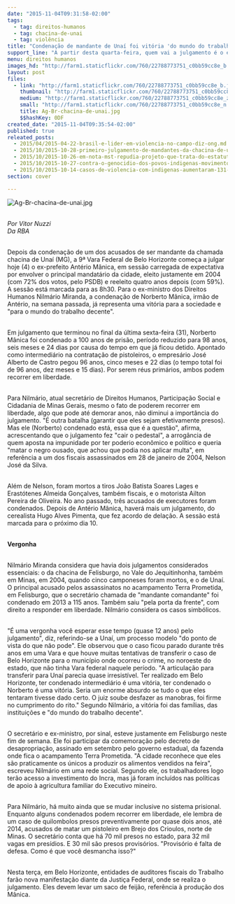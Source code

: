 ```yaml
---
date: "2015-11-04T09:31:58-02:00"
tags:
  - tag: direitos-humanos
  - tag: chacina-de-unai
  - tag: violência
title: "Condenação de mandante de Unaí foi vitória 'do mundo do trabalho decente'"
support_line: "A partir desta quarta-feira, quem vai a julgamento é o ex-prefeito Antério Mânica. Para ex-ministro de Direitos Humanos e atual secretário estadual, condenação de Norberto fez 'cair o pedestal'"
menu: direitos humanos
images_hd: "http://farm1.staticflickr.com/760/22788773751_c0bb59cc8e_b.jpg"
layout: post
files:
  - link: "http://farm1.staticflickr.com/760/22788773751_c0bb59cc8e_b.jpg"
    thumbnail: "http://farm1.staticflickr.com/760/22788773751_c0bb59cc8e_t.jpg"
    medium: "http://farm1.staticflickr.com/760/22788773751_c0bb59cc8e_z.jpg"
    small: "http://farm1.staticflickr.com/760/22788773751_c0bb59cc8e_n.jpg"
    title: Ag-Br-chacina-de-unai.jpg
    $$hashKey: 0DF
created_date: "2015-11-04T09:35:54-02:00"
published: true
releated_posts:
  - 2015/04/2015-04-22-brasil-e-lider-em-violencia-no-campo-diz-ong.md
  - 2015/10/2015-10-28-primeiro-julgamento-de-mandantes-da-chacina-de-unai-deve-durar-ate-quatro-dias.md
  - 2015/10/2015-10-26-em-nota-mst-repudia-projeto-que-trata-do-estatuto-da-familia.md
  - 2015/10/2015-10-27-contra-o-genocidio-dos-povos-indigenas-movimentos-pedem-boicote-ao-agronegocio.md
  - 2015/10/2015-10-14-casos-de-violencia-com-indigenas-aumentaram-131-aponta-relatorio.md
section: cover

---
```

<p><img alt="Ag-Br-chacina-de-unai.jpg" src="http://farm1.staticflickr.com/760/22788773751_c0bb59cc8e_b.jpg" /><br />
&nbsp;</p>

<p><em>Por Vitor Nuzzi&nbsp;<br />
Da RBA</em>&nbsp;</p>

<p><br />
Depois da condena&ccedil;&atilde;o de um dos acusados de ser mandante da chamada chacina de Una&iacute; (MG), a 9&ordf; Vara Federal de Belo Horizonte come&ccedil;a a julgar hoje (4) o ex-prefeito Ant&eacute;rio M&acirc;nica, em sess&atilde;o carregada de expectativa por envolver o principal mandat&aacute;rio da cidade, eleito justamente em 2004 (com 72% dos votos, pelo PSDB) e reeleito quatro anos depois (com 59%). A sess&atilde;o est&aacute; marcada para as 8h30. Para o ex-ministro dos Direitos Humanos Nilm&aacute;rio Miranda, a condena&ccedil;&atilde;o de Norberto M&acirc;nica, irm&atilde;o de Ant&eacute;rio, na semana passada, j&aacute; representa uma vit&oacute;ria para a sociedade e &quot;para o mundo do trabalho decente&quot;.</p>

<p><br />
Em julgamento que terminou no final da &uacute;ltima sexta-feira (31), Norberto M&acirc;nica foi condenado a 100 anos de pris&atilde;o, per&iacute;odo reduzido para 98 anos, seis meses e 24 dias por causa do tempo em que j&aacute; ficou detido. Apontado como intermedi&aacute;rio na contrata&ccedil;&atilde;o de pistoleiros, o empres&aacute;rio Jos&eacute; Alberto de Castro pegou 96 anos, cinco meses e 22 dias (o tempo total foi de 96 anos, dez meses e 15 dias). Por serem r&eacute;us prim&aacute;rios, ambos podem recorrer em liberdade.</p>

<p><br />
Para Nilm&aacute;rio, atual secret&aacute;rio de Direitos Humanos, Participa&ccedil;&atilde;o Social e Cidadania de Minas Gerais, mesmo o fato de poderem recorrer em liberdade, algo que pode at&eacute; demorar anos, n&atilde;o diminui a import&acirc;ncia do julgamento. &quot;&Eacute; outra batalha (garantir que eles sejam efetivamente presos). Mas ele (Norberto) condenado est&aacute;, essa que &eacute; a quest&atilde;o&quot;, afirma, acrescentando que o julgamento fez &quot;cair o pedestal&quot;, a arrog&acirc;ncia de quem aposta na impunidade por ter poderio econ&ocirc;mico e pol&iacute;tico e queria &quot;matar o negro ousado, que achou que podia nos aplicar multa&quot;, em refer&ecirc;ncia a um dos fiscais assassinados em 28 de janeiro de 2004, Nelson Jos&eacute; da Silva.</p>

<p><br />
Al&eacute;m de Nelson, foram mortos a tiros Jo&atilde;o Batista Soares Lages e Erast&oacute;tenes Almeida Gon&ccedil;alves, tamb&eacute;m fiscais, e o motorista Ailton Pereira de Oliveira. No ano passado, tr&ecirc;s acusados de executores foram condenados. Depois de Ant&eacute;rio M&acirc;nica, haver&aacute; mais um julgamento, do cerealista Hugo Alves Pimenta, que fez acordo de dela&ccedil;&atilde;o. A sess&atilde;o est&aacute; marcada para o pr&oacute;ximo dia 10.</p>

<p><br />
<strong>Vergonha</strong></p>

<p><br />
Nilm&aacute;rio Miranda considera que havia dois julgamentos considerados essenciais: o da chacina de Felisburgo, no Vale do Jequitinhonha, tamb&eacute;m em Minas, em 2004, quando cinco camponeses foram mortos, e o de Una&iacute;. O principal acusado pelos assassinatos no acampamento Terra Prometida, em Felisburgo, que o secret&aacute;rio chamada de &quot;mandante comandante&quot; foi condenado em 2013 a 115 anos. Tamb&eacute;m saiu &quot;pela porta da frente&quot;, com direito a responder em liberdade. Nilm&aacute;rio considera os casos simb&oacute;licos.</p>

<p><br />
&quot;&Eacute; uma vergonha voc&ecirc; esperar esse tempo (quase 12 anos) pelo julgamento&quot;, diz, referindo-se a Una&iacute;, um processo modelo &quot;do ponto de vista do que n&atilde;o pode&quot;. Ele observou que o caso ficou parado durante tr&ecirc;s anos em uma Vara e que houve muitas tentativas de transferir o caso de Belo Horizonte para o munic&iacute;pio onde ocorreu o crime, no noroeste do estado, que n&atilde;o tinha Vara federal naquele per&iacute;odo. &quot;A articula&ccedil;&atilde;o para transferir para Una&iacute; parecia quase irresist&iacute;vel. Ter realizado em Belo Horizonte, ter condenado intermedi&aacute;rio &eacute; uma vit&oacute;ria, ter condenado o Norberto &eacute; uma vit&oacute;ria. Seria um enorme absurdo se tudo o que eles tentaram tivesse dado certo. O juiz soube desfazer as manobras, foi firme no cumprimento do rito.&quot; Segundo Nilm&aacute;rio, a vit&oacute;ria foi das fam&iacute;lias, das institui&ccedil;&otilde;es e &quot;do mundo do trabalho decente&quot;.</p>

<p><br />
O secret&aacute;rio e ex-ministro, por sinal, esteve justamente em Felisburgo neste fim de semana. Ele foi participar da comemora&ccedil;&atilde;o pelo decreto de desapropria&ccedil;&atilde;o, assinado em setembro pelo governo estadual, da fazenda onde fica o acampamento Terra Prometida. &quot;A cidade reconhece que eles s&atilde;o praticamente os &uacute;nicos a produzir os alimentos vendidos na feira&quot;, escreveu Nilm&aacute;rio em uma rede social. Segundo ele, os trabalhadores logo ter&atilde;o acesso a investimento do Incra, mas j&aacute; foram inclu&iacute;dos nas pol&iacute;ticas de apoio &agrave; agricultura familiar do Executivo mineiro.</p>

<p><br />
Para Nilm&aacute;rio, h&aacute; muito ainda que se mudar inclusive no sistema prisional. Enquanto alguns condenados podem recorrer em liberdade, ele lembra de um caso de quilombolos presos preventivamente por quase dois anos, at&eacute; 2014, acusados de matar um pistoleiro em Brejo dos Crioulos, norte de Minas. O secret&aacute;rio conta que h&aacute; 70 mil presos no estado, para 32 mil vagas em pres&iacute;dios. E 30 mil s&atilde;o presos provis&oacute;rios. &quot;Provis&oacute;rio &eacute; falta de defesa. Como &eacute; que voc&ecirc; desmancha isso?&quot;</p>

<p><br />
Nesta ter&ccedil;a, em Belo Horizonte, entidades de auditores fiscais do Trabalho far&atilde;o nova manifesta&ccedil;&atilde;o diante da Justi&ccedil;a Federal, onde se realiza o julgamento. Eles devem levar um saco de feij&atilde;o, refer&ecirc;ncia &agrave; produ&ccedil;&atilde;o dos M&acirc;nica.</p>
